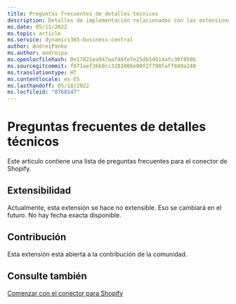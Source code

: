 ```yaml
---
title: Preguntas frecuentes de detalles técnicos
description: Detalles de implementación relacionados con las extensiones
ms.date: 05/11/2022
ms.topic: article
ms.service: dynamics365-business-central
author: AndreiPanko
ms.author: andreipa
ms.openlocfilehash: 0e17821ea947aaf48fefe25db5d014afc30f850b
ms.sourcegitcommit: f071aef3660cc3202006e00f2f790faff849a240
ms.translationtype: HT
ms.contentlocale: es-ES
ms.lasthandoff: 05/18/2022
ms.locfileid: "8768147"
---
```

# <a name="faq-for-technical-details"></a>Preguntas frecuentes de detalles técnicos

Este artículo contiene una lista de preguntas frecuentes para el conector de Shopify.

## <a name="extensibility"></a>Extensibilidad

Actualmente, esta extensión se hace no extensible.
Eso se cambiará en el futuro. No hay fecha exacta disponible.

## <a name="contribution"></a>Contribución

Esta extensión está abierta a la contribución de la comunidad.

## <a name="see-also"></a>Consulte también

[Comenzar con el conector para Shopify](get-started.md)  
